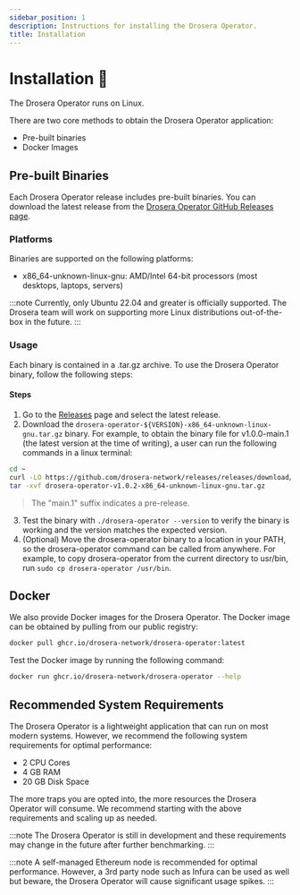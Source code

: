 ```yaml
---
sidebar_position: 1
description: Instructions for installing the Drosera Operator.
title: Installation
---
```


# Installation 📀

The Drosera Operator runs on Linux.

There are two core methods to obtain the Drosera Operator application:

- Pre-built binaries
- Docker Images

## Pre-built Binaries

Each Drosera Operator release includes pre-built binaries. You can download the latest release from the [Drosera Operator GitHub Releases page](https://github.com/drosera-network/releases/releases).

### Platforms

Binaries are supported on the following platforms:

- x86_64-unknown-linux-gnu: AMD/Intel 64-bit processors (most desktops, laptops, servers)

:::note
Currently, only Ubuntu 22.04 and greater is officially supported. The Drosera team will work on supporting more Linux distributions out-of-the-box in the future.
:::

### Usage

Each binary is contained in a .tar.gz archive. To use the Drosera Operator binary, follow the following steps:

#### Steps

1. Go to the [Releases](https://github.com/drosera-network/releases/releases) page and select the latest release.
2. Download the `drosera-operator-${VERSION}-x86_64-unknown-linux-gnu.tar.gz` binary. For example, to obtain the binary file for v1.0.0-main.1 (the latest version at the time of writing), a user can run the following commands in a linux terminal:

```bash
cd ~
curl -LO https://github.com/drosera-network/releases/releases/download/v1.0.2/drosera-operator-v1.0.2-x86_64-unknown-linux-gnu.tar.gz
tar -xvf drosera-operator-v1.0.2-x86_64-unknown-linux-gnu.tar.gz
```

> The "main.1" suffix indicates a pre-release.

3. Test the binary with `./drosera-operator --version` to verify the binary is working and the version matches the expected version.
4. (Optional) Move the drosera-operator binary to a location in your PATH, so the drosera-operator command can be called from anywhere. For example, to copy drosera-operator from the current directory to usr/bin, run `sudo cp drosera-operator /usr/bin`.

## Docker

We also provide Docker images for the Drosera Operator. The Docker image can be obtained by pulling from our public registry:

```bash
docker pull ghcr.io/drosera-network/drosera-operator:latest
```

Test the Docker image by running the following command:

```bash
docker run ghcr.io/drosera-network/drosera-operator --help
```

## Recommended System Requirements

The Drosera Operator is a lightweight application that can run on most modern systems. However, we recommend the following system requirements for optimal performance:

- 2 CPU Cores
- 4 GB RAM
- 20 GB Disk Space

The more traps you are opted into, the more resources the Drosera Operator will consume. We recommend starting with the above requirements and scaling up as needed.

:::note
The Drosera Operator is still in development and these requirements may change in the future after further benchmarking.
:::

:::note
A self-managed Ethereum node is recommended for optimal performance. However, a 3rd party node such as Infura can be used as well but beware, the Drosera Operator will cause significant usage spikes.
:::
